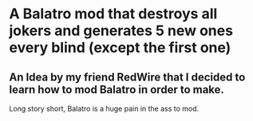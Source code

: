 # A Balatro mod that destroys all jokers and generates 5 new ones every blind (except the first one)

## An Idea by my friend RedWire that I decided to learn how to mod Balatro in order to make.

Long story short, Balatro is a huge pain in the ass to mod.